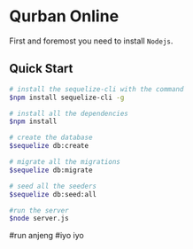 # Qurban Online

First and foremost you need to install `Nodejs`.

## Quick Start

```bash
# install the sequelize-cli with the command
$npm install sequelize-cli -g

# install all the dependencies
$npm install

# create the database
$sequelize db:create

# migrate all the migrations
$sequelize db:migrate

# seed all the seeders
$sequelize db:seed:all

#run the server
$node server.js
```

#run anjeng
#iyo iyo
